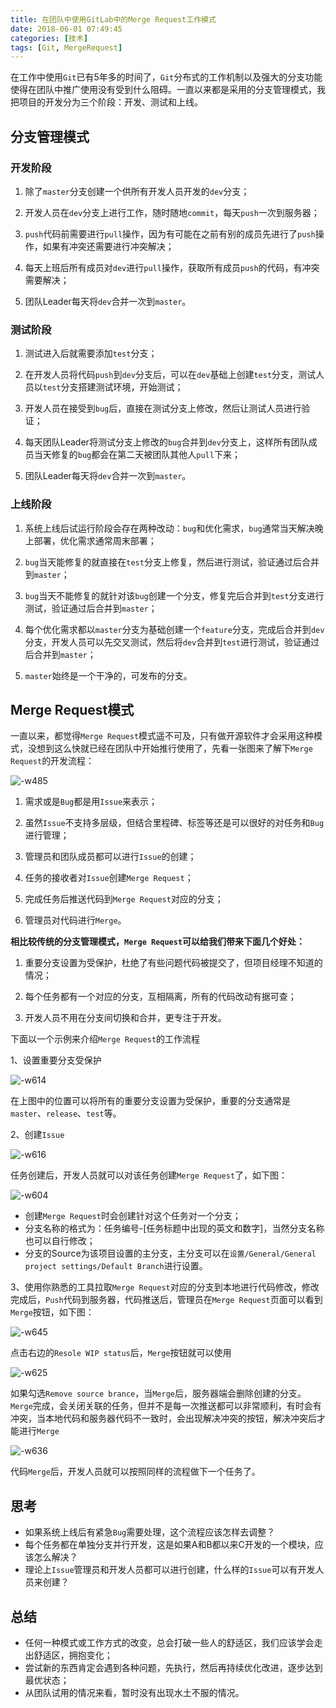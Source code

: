 ```yaml
---
title: 在团队中使用GitLab中的Merge Request工作模式
date: 2018-06-01 07:49:45
categories: [技术]
tags: [Git, MergeRequest]
---
```


在工作中使用`Git`已有5年多的时间了，`Git`分布式的工作机制以及强大的分支功能使得在团队中推广使用没有受到什么阻碍。一直以来都是采用的分支管理模式，我把项目的开发分为三个阶段：开发、测试和上线。

<!--more-->

## 分支管理模式

### 开发阶段

1. 除了`master`分支创建一个供所有开发人员开发的`dev`分支；

2. 开发人员在`dev`分支上进行工作，随时随地`commit`，每天`push`一次到服务器；

3. `push`代码前需要进行`pull`操作，因为有可能在之前有别的成员先进行了`push`操作，如果有冲突还需要进行冲突解决；

4. 每天上班后所有成员对`dev`进行`pull`操作，获取所有成员`push`的代码，有冲突需要解决；

5. 团队Leader每天将`dev`合并一次到`master`。

### 测试阶段

1. 测试进入后就需要添加`test`分支；

2. 在开发人员将代码`push`到`dev`分支后，可以在`dev`基础上创建`test`分支，测试人员以`test`分支搭建测试环境，开始测试；

3. 开发人员在接受到`bug`后，直接在测试分支上修改，然后让测试人员进行验证；

4. 每天团队Leader将测试分支上修改的`bug`合并到`dev`分支上，这样所有团队成员当天修复的`bug`都会在第二天被团队其他人`pull`下来；

5. 团队Leader每天将`dev`合并一次到`master`。

### 上线阶段

1. 系统上线后试运行阶段会存在两种改动：`bug`和优化需求，`bug`通常当天解决晚上部署，优化需求通常周末部署；

2. `bug`当天能修复的就直接在`test`分支上修复，然后进行测试，验证通过后合并到`master`；

3. `bug`当天不能修复的就针对该`bug`创建一个分支，修复完后合并到`test`分支进行测试，验证通过后合并到`master`；

4. 每个优化需求都以`master`分支为基础创建一个`feature`分支，完成后合并到`dev`分支，开发人员可以先交叉测试，然后将`dev`合并到`test`进行测试，验证通过后合并到`master`；

5. `master`始终是一个干净的，可发布的分支。

## Merge Request模式

一直以来，都觉得`Merge Request`模式遥不可及，只有做开源软件才会采用这种模式，没想到这么快就已经在团队中开始推行使用了，先看一张图来了解下`Merge Request`的开发流程：

![-w485](https://cdn.jsdelivr.net/gh/oec2003/hblog-images/img/202201260833619.jpg)

1. 需求或是`Bug`都是用`Issue`来表示；

2. 虽然`Issue`不支持多层级，但结合里程碑、标签等还是可以很好的对任务和`Bug`进行管理；

3. 管理员和团队成员都可以进行`Issue`的创建；

4. 任务的接收者对`Issue`创建`Merge Request`；

5. 完成任务后推送代码到`Merge Request`对应的分支；

6. 管理员对代码进行`Merge`。

**相比较传统的分支管理模式，`Merge Request`可以给我们带来下面几个好处：**

1. 重要分支设置为受保护，杜绝了有些问题代码被提交了，但项目经理不知道的情况；

2. 每个任务都有一个对应的分支，互相隔离，所有的代码改动有据可查；

3. 开发人员不用在分支间切换和合并，更专注于开发。

下面以一个示例来介绍`Merge Request`的工作流程

1、设置重要分支受保护

![-w614](https://cdn.jsdelivr.net/gh/oec2003/hblog-images/img/202201260833102.jpg)

在上图中的位置可以将所有的重要分支设置为受保护，重要的分支通常是`master`、`release`、`test`等。

2、创建`Issue`

![-w616](https://cdn.jsdelivr.net/gh/oec2003/hblog-images/img/202201260834222.jpg)

任务创建后，开发人员就可以对该任务创建`Merge Request`了，如下图：

![-w604](https://cdn.jsdelivr.net/gh/oec2003/hblog-images/img/202201260834936.jpg)

* 创建`Merge Request`时会创建针对这个任务对一个分支；
* 分支名称的格式为：任务编号-[任务标题中出现的英文和数字]，当然分支名称也可以自行修改；
* 分支的Source为该项目设置的主分支，主分支可以在`设置/General/General project settings/Default Branch`进行设置。

3、使用你熟悉的工具拉取`Merge Request`对应的分支到本地进行代码修改，修改完成后，`Push`代码到服务器，代码推送后，管理员在`Merge Request`页面可以看到`Merge`按钮，如下图：

![-w645](https://cdn.jsdelivr.net/gh/oec2003/hblog-images/img/202201260834375.jpg)

点击右边的`Resole WIP status`后，`Merge`按钮就可以使用

![-w625](https://cdn.jsdelivr.net/gh/oec2003/hblog-images/img/202201260834501.jpg)

如果勾选`Remove source brance`，当`Merge`后，服务器端会删除创建的分支。`Merge`完成，会关闭关联的任务，但并不是每一次推送都可以非常顺利，有时会有冲突，当本地代码和服务器代码不一致时，会出现解决冲突的按钮，解决冲突后才能进行`Merge`

![-w636](https://cdn.jsdelivr.net/gh/oec2003/hblog-images/img/202201260835126.jpg)

代码`Merge`后，开发人员就可以按照同样的流程做下一个任务了。

## 思考

* 如果系统上线后有紧急`Bug`需要处理，这个流程应该怎样去调整？
* 每个任务都在单独分支并行开发，这是如果A和B都以来C开发的一个模块，应该怎么解决？
* 理论上`Issue`管理员和开发人员都可以进行创建，什么样的`Issue`可以有开发人员来创建？

## 总结

* 任何一种模式或工作方式的改变，总会打破一些人的舒适区，我们应该学会走出舒适区，拥抱变化；
* 尝试新的东西肯定会遇到各种问题，先执行，然后再持续优化改进，逐步达到最优状态；
* 从团队试用的情况来看，暂时没有出现水土不服的情况。

